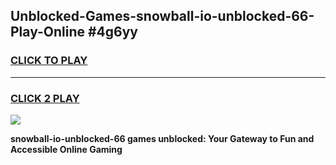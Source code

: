 
## Unblocked-Games-snowball-io-unblocked-66-Play-Online #4g6yy
<h3>
<a href="https://news.freeplayer.one?title=snowball-io-unblocked-66&ref=3">CLICK TO PLAY</a></h3>
<hr>

<h3>
<a href="https://news.freeplayer.one?title=snowball-io-unblocked-66&ref=3">CLICK 2 PLAY</a>
  
</h3>

<a href="https://news.freeplayer.one?title=snowball-io-unblocked-66&ref=3"><img src="https://clearcache.store/games.png"></a>


**snowball-io-unblocked-66 games unblocked: Your Gateway to Fun and Accessible Online Gaming**
